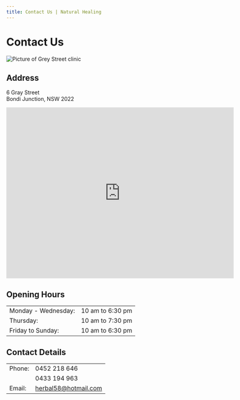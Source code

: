 ```yaml
---
title: Contact Us | Natural Healing
---
```


# Contact Us

<img src="Natural-Healing-Gray-St-e1429080975154.png" alt="Picture of Grey Street clinic" className="mb-6" />

## Address

6 Gray Street<br />
Bondi Junction, NSW 2022

<iframe width="600" height="450" frameborder="0" style={{border:0}} src="https://www.google.com/maps/embed/v1/place?q=place_id:ChIJo8MPHvGtEmsRtIpym_Znsjw&key=AIzaSyD27S0sm2Wyy9nowLJT6crJs0LhTPJ7oqo" allowfullscreen className="w-full"></iframe> 

## Opening Hours

|                     |                  |
| ------------------- | ---------------- |
| Monday - Wednesday: | 10 am to 6:30 pm |
| Thursday:           | 10 am to 7:30 pm |
| Friday to Sunday:   | 10 am to 6:30 pm |

## Contact Details

|        |                                                                       |
| ------ | --------------------------------------------------------------------- |
| Phone: | 0452 218 646                                                          |
|        | 0433 194 963                                                          |
| Email: | [herbal58@hotmail.com](mailto:herbal58@hotmail.com) |
